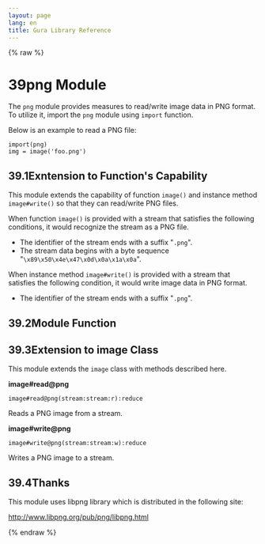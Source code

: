 ```yaml
---
layout: page
lang: en
title: Gura Library Reference
---
```


{% raw %}
<h1><span class="caption-index-1">39</span><a name="anchor-39"></a>png Module</h1>
<p>
The <code>png</code> module provides measures to read/write image data in PNG format. To utilize it, import the <code>png</code> module using <code>import</code> function.
</p>
<p>
Below is an example to read a PNG file:
</p>
<pre><code>import(png)
img = image('foo.png')
</code></pre>
<h2><span class="caption-index-2">39.1</span><a name="anchor-39-1"></a>Exntension to Function's Capability</h2>
<p>
This module extends the capability of function <code>image()</code> and instance method <code>image#write()</code> so that they can read/write PNG files.
</p>
<p>
When function <code>image()</code> is provided with a stream that satisfies the following conditions, it would recognize the stream as a PNG file.
</p>
<ul>
<li>The identifier of the stream ends with a suffix "<code>.png</code>".</li>
<li>The stream data begins with a byte sequence "<code>\x89\x50\x4e\x47\x0d\x0a\x1a\x0a</code>".</li>
</ul>
<p>
When instance method <code>image#write()</code> is provided with a stream that satisfies the following condition, it would write image data in PNG format.
</p>
<ul>
<li>The identifier of the stream ends with a suffix "<code>.png</code>".</li>
</ul>
<h2><span class="caption-index-2">39.2</span><a name="anchor-39-2"></a>Module Function</h2>
<h2><span class="caption-index-2">39.3</span><a name="anchor-39-3"></a>Extension to image Class</h2>
<p>
This module extends the <code>image</code> class with methods described here.
</p>
<p>
<strong>image#read@png</strong>
</p>
<p>
<code>image#read@png(stream:stream:r):reduce</code>
</p>
<p>
Reads a PNG image from a stream.
</p>
<p>
<strong>image#write@png</strong>
</p>
<p>
<code>image#write@png(stream:stream:w):reduce</code>
</p>
<p>
Writes a PNG image to a stream.
</p>
<h2><span class="caption-index-2">39.4</span><a name="anchor-39-4"></a>Thanks</h2>
<p>
This module uses libpng library which is distributed in the following site:
</p>
<p>
<a href="http://www.libpng.org/pub/png/libpng.html">http://www.libpng.org/pub/png/libpng.html</a>
</p>
<p />

{% endraw %}
